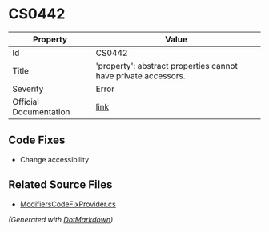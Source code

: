 # CS0442

| Property               | Value                                                             |
| ---------------------- | ----------------------------------------------------------------- |
| Id                     | CS0442                                                            |
| Title                  | 'property': abstract properties cannot have private accessors\.   |
| Severity               | Error                                                             |
| Official Documentation | [link](http://docs.microsoft.com/en-us/dotnet/csharp/misc/cs0442) |

## Code Fixes

* Change accessibility

## Related Source Files

* [ModifiersCodeFixProvider.cs](../../src/CodeFixes/CSharp/CodeFixes/ModifiersCodeFixProvider.cs)

*\(Generated with [DotMarkdown](http://github.com/JosefPihrt/DotMarkdown)\)*